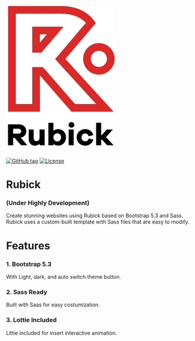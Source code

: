 ![plot](./assets/logo/rubick-full@2x.png)

[![GitHub tag](https://img.shields.io/github/tag/nickz2289/rubick_bootstrap_5_template?include_prereleases=&sort=semver&color=blue)](https://github.com/nickz2289/rubick_bootstrap_5_template/releases/)
[![License](https://img.shields.io/badge/License-MIT-blue)](#license)

# Rubick
### (Under Highly Development)
Create stunning websites using Rubick based on Bootstrap 5.3 and Sass. Rubick uses a custom-built template with Sass files that are easy to modify.

# Features
### 1. Bootstrap 5.3
With Light, dark, and auto switch theme button.

### 2. Sass Ready
Built with Saas for easy costumization.

### 3. Lottie Included
Littie included for insert interactive animation.